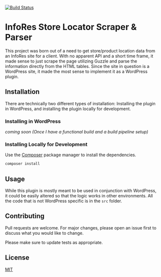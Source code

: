 [![Build Status](https://travis-ci.org/blhylton/infores-store-locator-plugin.svg?branch=master)](https://travis-ci.org/blhylton/infores-store-locator-plugin)

# InfoRes Store Locator Scraper & Parser

This project was born out of a need to get store/product location data from an InfoRes site for a client. With no 
apparent API and a short time frame, it made sense to just scrape the page utilizing Guzzle and parse the information
directly from the HTML tables. Since the site in question is a WordPress site, it made the most sense to implement it as
a WordPress plugin.

## Installation

There are technically two different types of installation: Installing the plugin in WordPress, and installing the plugin
locally for development.

### Installing in WordPress

*coming soon (Once I have a functional build and a build pipeline setup)*

### Installing Locally for Development

Use the [Composer](https://getcomposer.org/) package manager to install the dependencies.

```bash
composer install
```

## Usage

While this plugin is mostly meant to be used in conjunction with WordPress, it could be easily altered so that the logic
works in other environments. All the code that is not WordPress specific is in the `src` folder.

## Contributing
Pull requests are welcome. For major changes, please open an issue first to discuss what you would like to change.

Please make sure to update tests as appropriate.

## License
[MIT](https://choosealicense.com/licenses/mit/)